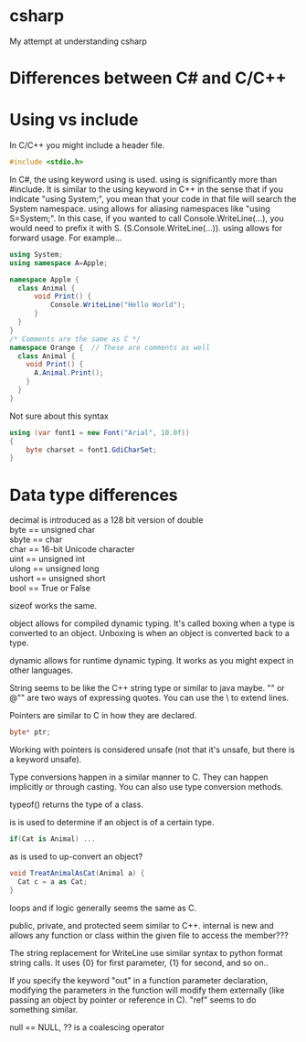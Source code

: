 # csharp
My attempt at understanding csharp

# Differences between C# and C/C++

# Using vs include

In C/C++ you might include a header file.

```c
#include <stdio.h>
```

In C#, the using keyword using is used.  using is significantly more than #include.  It is similar to the using keyword in C++ in the sense that if you indicate "using System;", you mean that your code in that file will search the System namespace.  using allows for aliasing namespaces like "using S=System;".  In this case, if you wanted to call Console.WriteLine(...), you would need to prefix it with S. (S.Console.WriteLine(...)).  using allows for forward usage.  For example...

```csharp
using System;
using namespace A=Apple;

namespace Apple {
  class Animal {
      void Print() {
          Console.WriteLine("Hello World");
      }
  }
}
/* Comments are the same as C */
namespace Orange {  // These are comments as well
  class Animal {
    void Print() {
      A.Animal.Print();
    }
  }
}
```

Not sure about this syntax

```csharp
using (var font1 = new Font("Arial", 10.0f))
{
    byte charset = font1.GdiCharSet;
}
```

# Data type differences

decimal is introduced as a 128 bit version of double<br/>
byte == unsigned char<br/>
sbyte == char<br/>
char == 16-bit Unicode character<br/>
uint == unsigned int<br/>
ulong == unsigned long<br/>
ushort == unsigned short<br/>
bool == True or False<br/>

sizeof works the same.

object allows for compiled dynamic typing.  It's called boxing when a type is converted to an object.  Unboxing is when an object is converted back to a type.

dynamic allows for runtime dynamic typing.  It works as you might expect in other languages.

String seems to be like the C++ string type or similar to java maybe.  "" or @"" are two ways of expressing quotes.  You can use the \ to extend lines.

Pointers are similar to C in how they are declared.

```csharp
byte* ptr;
```

Working with pointers is considered unsafe (not that it's unsafe, but there is a keyword unsafe).

Type conversions happen in a similar manner to C.  They can happen implicitly or through casting.  You can also use type conversion methods.

typeof() returns the type of a class.

is is used to determine if an object is of a certain type.

```csharp
if(Cat is Animal) ...
```

as is used to up-convert an object?

```csharp
void TreatAnimalAsCat(Animal a) {
  Cat c = a as Cat;
}
```

loops and if logic generally seems the same as C.

public, private, and protected seem similar to C++.  internal is new and allows any function or class within the given file to access the member???

The string replacement for WriteLine use similar syntax to python format string calls.  It uses {0} for first parameter, {1} for second, and so on..

If you specify the keyword "out" in a function parameter declaration, modifying the parameters in the function will modify them externally (like passing an object by pointer or reference in C).  "ref" seems to do something similar.

null == NULL, ?? is a coalescing operator
